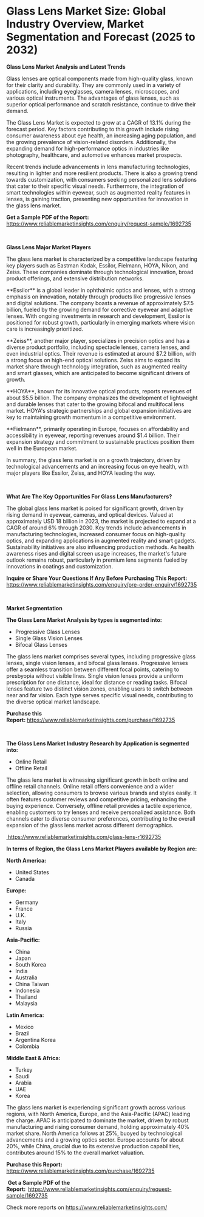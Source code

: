 <p><h1>Glass Lens Market Size: Global Industry Overview, Market Segmentation and Forecast (2025 to 2032)</h1></p><p><strong>Glass Lens Market Analysis and Latest Trends</strong></p>
<p><p>Glass lenses are optical components made from high-quality glass, known for their clarity and durability. They are commonly used in a variety of applications, including eyeglasses, camera lenses, microscopes, and various optical instruments. The advantages of glass lenses, such as superior optical performance and scratch resistance, continue to drive their demand.</p><p>The Glass Lens Market is expected to grow at a CAGR of 13.1% during the forecast period. Key factors contributing to this growth include rising consumer awareness about eye health, an increasing aging population, and the growing prevalence of vision-related disorders. Additionally, the expanding demand for high-performance optics in industries like photography, healthcare, and automotive enhances market prospects.</p><p>Recent trends include advancements in lens manufacturing technologies, resulting in lighter and more resilient products. There is also a growing trend towards customization, with consumers seeking personalized lens solutions that cater to their specific visual needs. Furthermore, the integration of smart technologies within eyewear, such as augmented reality features in lenses, is gaining traction, presenting new opportunities for innovation in the glass lens market.</p></p>
<p><strong>Get a Sample PDF of the Report:&nbsp;</strong> <a href="https://www.reliablemarketinsights.com/enquiry/request-sample/1692735?utm_campaign=1894&utm_medium=2&utm_source=Github&utm_content=ia&utm_term=08022025&utm_id=glass-lens">https://www.reliablemarketinsights.com/enquiry/request-sample/1692735</a></p>
<p>&nbsp;</p>
<p><strong>Glass Lens Major Market Players</strong></p>
<p><p>The glass lens market is characterized by a competitive landscape featuring key players such as Eastman Kodak, Essilor, Fielmann, HOYA, Nikon, and Zeiss. These companies dominate through technological innovation, broad product offerings, and extensive distribution networks.</p><p>**Essilor** is a global leader in ophthalmic optics and lenses, with a strong emphasis on innovation, notably through products like progressive lenses and digital solutions. The company boasts a revenue of approximately $7.5 billion, fueled by the growing demand for corrective eyewear and adaptive lenses. With ongoing investments in research and development, Essilor is positioned for robust growth, particularly in emerging markets where vision care is increasingly prioritized.</p><p>**Zeiss**, another major player, specializes in precision optics and has a diverse product portfolio, including spectacle lenses, camera lenses, and even industrial optics. Their revenue is estimated at around $7.2 billion, with a strong focus on high-end optical solutions. Zeiss aims to expand its market share through technology integration, such as augmented reality and smart glasses, which are anticipated to become significant drivers of growth.</p><p>**HOYA**, known for its innovative optical products, reports revenues of about $5.5 billion. The company emphasizes the development of lightweight and durable lenses that cater to the growing bifocal and multifocal lens market. HOYA's strategic partnerships and global expansion initiatives are key to maintaining growth momentum in a competitive environment.</p><p>**Fielmann**, primarily operating in Europe, focuses on affordability and accessibility in eyewear, reporting revenues around $1.4 billion. Their expansion strategy and commitment to sustainable practices position them well in the European market.</p><p>In summary, the glass lens market is on a growth trajectory, driven by technological advancements and an increasing focus on eye health, with major players like Essilor, Zeiss, and HOYA leading the way.</p></p>
<p>&nbsp;</p>
<p><strong>What Are The Key Opportunities For Glass Lens Manufacturers?</strong></p>
<p><p>The global glass lens market is poised for significant growth, driven by rising demand in eyewear, cameras, and optical devices. Valued at approximately USD 18 billion in 2023, the market is projected to expand at a CAGR of around 6% through 2030. Key trends include advancements in manufacturing technologies, increased consumer focus on high-quality optics, and expanding applications in augmented reality and smart gadgets. Sustainability initiatives are also influencing production methods. As health awareness rises and digital screen usage increases, the market's future outlook remains robust, particularly in premium lens segments fueled by innovations in coatings and customization.</p></p>
<p><strong>Inquire or Share Your Questions If Any Before Purchasing This Report:</strong> <a href="https://www.reliablemarketinsights.com/enquiry/pre-order-enquiry/1692735?utm_campaign=1894&utm_medium=2&utm_source=Github&utm_content=ia&utm_term=08022025&utm_id=glass-lens">https://www.reliablemarketinsights.com/enquiry/pre-order-enquiry/1692735</a></p>
<p>&nbsp;</p>
<p><strong>Market Segmentation</strong></p>
<p><strong>The Glass Lens Market Analysis by types is segmented into:</strong></p>
<p><ul><li>Progressive Glass Lenses</li><li>Single Glass Vision Lenses</li><li>Bifocal Glass Lenses</li></ul></p>
<p><p>The glass lens market comprises several types, including progressive glass lenses, single vision lenses, and bifocal glass lenses. Progressive lenses offer a seamless transition between different focal points, catering to presbyopia without visible lines. Single vision lenses provide a uniform prescription for one distance, ideal for distance or reading tasks. Bifocal lenses feature two distinct vision zones, enabling users to switch between near and far vision. Each type serves specific visual needs, contributing to the diverse optical market landscape.</p></p>
<p><strong>Purchase this Report:&nbsp;</strong><a href="https://www.reliablemarketinsights.com/purchase/1692735?utm_campaign=1894&utm_medium=2&utm_source=Github&utm_content=ia&utm_term=08022025&utm_id=glass-lens">https://www.reliablemarketinsights.com/purchase/1692735</a></p>
<p>&nbsp;</p>
<p><strong>The Glass Lens Market Industry Research by Application is segmented into:</strong></p>
<p><ul><li>Online Retail</li><li>Offline Retail</li></ul></p>
<p><p>The glass lens market is witnessing significant growth in both online and offline retail channels. Online retail offers convenience and a wider selection, allowing consumers to browse various brands and styles easily. It often features customer reviews and competitive pricing, enhancing the buying experience. Conversely, offline retail provides a tactile experience, enabling customers to try lenses and receive personalized assistance. Both channels cater to diverse consumer preferences, contributing to the overall expansion of the glass lens market across different demographics.</p></p>
<p><a href="https://www.reliablemarketinsights.com/glass-lens-r1692735?utm_campaign=1894&utm_medium=2&utm_source=Github&utm_content=ia&utm_term=08022025&utm_id=glass-lens">&nbsp;https://www.reliablemarketinsights.com/glass-lens-r1692735</a></p>
<p><strong>In terms of Region, the Glass Lens Market Players available by Region are:</strong></p>
<p>
    <p> <strong> North America: </strong>
        <ul>
            <li>United States</li>
            <li>Canada</li>
        </ul>
        </p> 
    <p> <strong> Europe: </strong>
        <ul>
            <li>Germany</li>
            <li>France</li>
            <li>U.K.</li>
            <li>Italy</li>
            <li>Russia</li>
        </ul>
        </p> 
    <p> <strong> Asia-Pacific: </strong>
        <ul>
            <li>China</li>
            <li>Japan</li>
            <li>South Korea</li>
            <li>India</li>
            <li>Australia</li>
            <li>China Taiwan</li>
            <li>Indonesia</li>
            <li>Thailand</li>
            <li>Malaysia</li>
        </ul>
        </p> 
    <p> <strong> Latin America: </strong>
        <ul>
            <li>Mexico</li>
            <li>Brazil</li>
            <li>Argentina Korea</li>
            <li>Colombia</li>
        </ul>
        </p> 
    <p> <strong> Middle East & Africa: </strong>
        <ul>
            <li>Turkey</li>
            <li>Saudi</li>
            <li>Arabia</li>
            <li>UAE</li>
            <li>Korea</li>
        </ul>
    </p>
    </p>
<p><p>The glass lens market is experiencing significant growth across various regions, with North America, Europe, and the Asia-Pacific (APAC) leading the charge. APAC is anticipated to dominate the market, driven by robust manufacturing and rising consumer demand, holding approximately 40% market share. North America follows at 25%, buoyed by technological advancements and a growing optics sector. Europe accounts for about 20%, while China, crucial due to its extensive production capabilities, contributes around 15% to the overall market valuation.</p></p>
<p><strong>Purchase this Report: </strong><a href="https://www.reliablemarketinsights.com/purchase/1692735?utm_campaign=1894&utm_medium=2&utm_source=Github&utm_content=ia&utm_term=08022025&utm_id=glass-lens">https://www.reliablemarketinsights.com/purchase/1692735</a></p>
<p>&nbsp;<strong>Get a Sample PDF of the Report:&nbsp;&nbsp;</strong><a href="https://www.reliablemarketinsights.com/enquiry/request-sample/1692735?utm_campaign=1894&utm_medium=2&utm_source=Github&utm_content=ia&utm_term=08022025&utm_id=glass-lens">https://www.reliablemarketinsights.com/enquiry/request-sample/1692735</a></p>
<p><strong></strong></p>
<p>Check more reports on <a href="https://www.reliablemarketinsights.com/?utm_campaign=1894&utm_medium=2&utm_source=Github&utm_content=ia&utm_term=08022025&utm_id=glass-lens">https://www.reliablemarketinsights.com/</a></p>